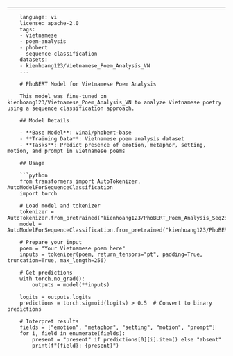 ---
        language: vi
        license: apache-2.0
        tags:
        - vietnamese
        - poem-analysis
        - phobert
        - sequence-classification
        datasets:
        - kienhoang123/Vietnamese_Poem_Analysis_VN
        ---

        # PhoBERT Model for Vietnamese Poem Analysis

        This model was fine-tuned on kienhoang123/Vietnamese_Poem_Analysis_VN to analyze Vietnamese poetry using a sequence classification approach.

        ## Model Details

        - **Base Model**: vinai/phobert-base
        - **Training Data**: Vietnamese poem analysis dataset
        - **Tasks**: Predict presence of emotion, metaphor, setting, motion, and prompt in Vietnamese poems

        ## Usage

        ```python
        from transformers import AutoTokenizer, AutoModelForSequenceClassification
        import torch

        # Load model and tokenizer
        tokenizer = AutoTokenizer.from_pretrained("kienhoang123/PhoBERT_Poem_Analysis_Seq2Seq")
        model = AutoModelForSequenceClassification.from_pretrained("kienhoang123/PhoBERT_Poem_Analysis_Seq2Seq")

        # Prepare your input
        poem = "Your Vietnamese poem here"
        inputs = tokenizer(poem, return_tensors="pt", padding=True, truncation=True, max_length=256)

        # Get predictions
        with torch.no_grad():
            outputs = model(**inputs)
            
        logits = outputs.logits
        predictions = torch.sigmoid(logits) > 0.5  # Convert to binary predictions

        # Interpret results
        fields = ["emotion", "metaphor", "setting", "motion", "prompt"]
        for i, field in enumerate(fields):
            present = "present" if predictions[0][i].item() else "absent"
            print(f"{field}: {present}")
        